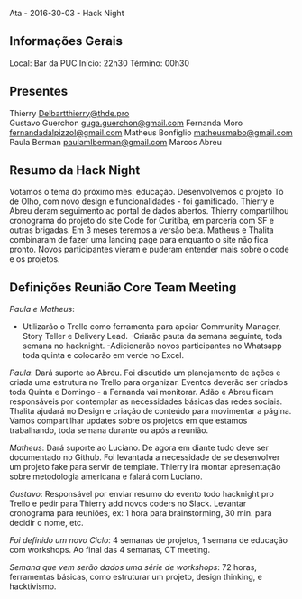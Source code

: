 Ata - 2016-30-03 - Hack Night

## Informações Gerais

Local: Bar da PUC
Início: 22h30
Término: 00h30

## Presentes

Thierry Delbartthierry@thde.pro  
Gustavo Guerchon guga.guerchon@gmail.com 
Fernanda Moro fernandadalpizzol@gmail.com 
Matheus Bonfiglio matheusmabo@gmail.com 
Paula Berman paulamlberman@gmail.com
Marcos Abreu

## Resumo da Hack Night

Votamos o tema do próximo mês: educação.
Desenvolvemos o projeto Tô de Olho, com novo design e funcionalidades - foi gamificado. Thierry e Abreu deram seguimento ao portal de dados abertos.
Thierry compartilhou cronograma do projeto do site Code for Curitiba, em parceria com SF e outras brigadas. Em 3 meses teremos a versão beta.
Matheus e Thalita combinaram de fazer uma landing page para enquanto o site não fica pronto.
Novos participantes vieram e puderam entender mais sobre o code e os projetos.

## Definições Reunião Core Team Meeting

*Paula e Matheus*: 

- Utilizarão o Trello como ferramenta para apoiar Community Manager, Story Teller e Delivery Lead. 
-Criarão pauta da semana seguinte, toda semana no hacknight.
-Adicionarão novos participantes no Whatsapp toda quinta e colocarão em verde no Excel.

*Paula*: Dará suporte ao Abreu. Foi discutido um planejamento de ações e criada uma estrutura no Trello para organizar. 
Eventos deverão ser criados toda Quinta e Domingo - a Fernanda vai monitorar. Adão e Abreu ficam responsáveis por contemplar as 
necessidades básicas das redes sociais. Thalita ajudará no Design e criação de conteúdo para movimentar a página. 
Vamos compartilhar updates sobre os projetos em que estamos trabalhando, toda semana durante ou após a reunião.

*Matheus*: Dará suporte ao Luciano. De agora em diante tudo deve ser documentado no Github. Foi levantada a necessidade de se desenvolver um
projeto fake para servir de template. Thierry irá montar apresentação sobre metodologia americana e falará com Luciano.

*Gustavo*: Responsável por enviar resumo do evento todo hacknight pro Trello e pedir para Thierry add novos coders no Slack. 
Levantar cronograma para reuniões, ex: 1 hora para brainstorming, 30 min. para decidir o nome, etc.

*Foi definido um novo Ciclo*: 4 semanas de projetos, 1 semana de educação com workshops. Ao final das 4 semanas, CT meeting.

*Semana que vem serão dados uma série de workshops*: 72 horas, ferramentas básicas, como estruturar um projeto, design thinking, e hacktivismo.




